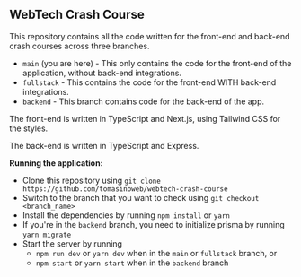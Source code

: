 ## WebTech Crash Course

This repository contains all the code written for the front-end and back-end crash courses across three branches.

 - `main` (you are here) - This only contains the code for the front-end of the application, without back-end integrations.
 - `fullstack` - This contains the code for the front-end WITH back-end integrations.
 - `backend` - This branch contains code for the back-end of the app.

The front-end is written in TypeScript and Next.js, using Tailwind CSS for the styles.

The back-end is written in TypeScript and Express.

**Running the application:**
 - Clone this repository using `git clone https://github.com/tomasinoweb/webtech-crash-course`
 - Switch to the branch that you want to check using `git checkout <branch_name>`
 - Install the dependencies by running `npm install` or `yarn`
 - If you're in the `backend` branch, you need to initialize prisma by running `yarn migrate`
 - Start the server by running 
   - `npm run dev` or `yarn dev` when in the `main` or `fullstack` branch, or 
   - `npm start` or `yarn start` when in the `backend` branch